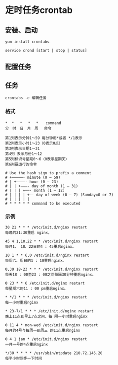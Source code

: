 # 定时任务crontab

## 安装、启动

	yum install crontabs

	service crond [start | stop | status]

## 配置任务

## 任务

	crontabs -e 编辑任务

### 格式

	*  *　 *　 *　 *　　command
	分　时　日　月　周　 命令
	
	第1列表示分钟1～59 每分钟用*或者 */1表示
	第2列表示小时1～23（0表示0点）
	第3列表示日期1～31
	第4列 表示月份1～12
	第5列标识号星期0～6（0表示星期天）
	第6列要运行的命令
	
	# Use the hash sign to prefix a comment
	# +—————- minute (0 – 59)
	# | +————- hour (0 – 23)
	# | | +———- day of month (1 – 31)
	# | | | +——- month (1 – 12)
	# | | | | +—- day of week (0 – 7) (Sunday=0 or 7)
	# | | | | |
	# * * * * * command to be executed

### 示例

	30 21 * * * /etc/init.d/nginx restart
	每晚的21:30重启 nginx。
	
	45 4 1,10,22 * * /etc/init.d/nginx restart
	每月1、 10、22日的4 : 45重启nginx。
	
	10 1 * * 6,0 /etc/init.d/nginx restart
	每周六、周日的1 : 10重启nginx。
	
	0,30 18-23 * * * /etc/init.d/nginx restart
	每天18 : 00至23 : 00之间每隔30分钟重启nginx。
	
	0 23 * * 6 /etc/init.d/nginx restart
	每星期六的11 : 00 pm重启nginx。
	
	* */1 * * * /etc/init.d/nginx restart
	每一小时重启nginx
	
	* 23-7/1 * * * /etc/init.d/nginx restart
	晚上11点到早上7点之间，每 隔一小时重启nginx
	
	0 11 4 * mon-wed /etc/init.d/nginx restart
	每月的4号与每周一到周三 的11点重启nginx
	
	0 4 1 jan * /etc/init.d/nginx restart
	一月一号的4点重启nginx
	
	*/30 * * * * /usr/sbin/ntpdate 210.72.145.20
	每半小时同步一下时间